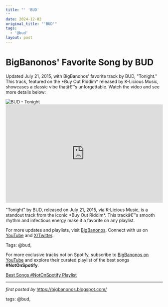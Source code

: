 ```yaml
---
title: "' 'BUD'
'"
date: 2024-12-02
original_title: "'BUD'"
tags:
  - '@bud'
layout: post
---
```

<!-- Post Title -->
<h1 >BigBanonos' Favorite Song by BUD</h1> <!-- Introductory Text -->
<p >Updated July 21, 2015, with BigBanonos' favorite track by BUD, "Tonight." This track, featured on the *Buy Out Riddim* released by K-Licious Music, showcases a classic vibe thatâ€™s unforgettable. Watch the video and see more details below:</p> <!-- Featured Image -->
<div > <img src="https://i.ytimg.com/vi/YmlHxOhfyY0/maxresdefault.jpg" alt="BUD - Tonight" />
</div> <!-- YouTube Video Embed -->
<div > <iframe width="100%" height="315" src="https://www.youtube.com/embed/EIsFMlDTCHA" title="Bud Tonight Buy Out Riddim" frameborder="0" allow="accelerometer; autoplay; clipboard-write; encrypted-media; gyroscope; picture-in-picture; web-share" referrerpolicy="strict-origin-when-cross-origin" allowfullscreen></iframe>
</div> <!-- Song Information -->
<div > <p>"Tonight" by BUD, released on July 21, 2015, via K-Licious Music, is a standout track from the iconic *Buy Out Riddim*. This trackâ€™s smooth rhythm and infectious energy make it a favorite on any playlist.</p>
</div> <!-- Footer Links -->
<div > <p>For more updates and playlists, visit <a href="https://bigbanonos.blogspot.com/" target="_blank">BigBanonos</a>. Connect with us on <a href="https://www.youtube.com/@BigBanonos" target="_blank">YouTube</a> and <a href="https://x.com/bigbanonos" target="_blank">X/Twitter</a>.</p>
</div> <!-- Tags -->
<p >Tags: @bud,</p>


<!--Subscribe and Playlist Links-->
<div>
    <p>For more exclusive tracks not on Spotify, subscribe to <a href="https://www.youtube.com/@BigBanonos" target="_blank">BigBanonos on YouTube</a> and explore their curated playlist of the best songs <strong>#NotOnSpotify</strong>.</p>
    <p><a href="https://www.youtube.com/playlist?list=PLtuNtuTatqI0kFahUCbtbfenC_ET5O_tr" target="_blank">Best Songs #NotOnSpotify Playlist<br /></a></p></div>

<hr />

<p><em>first posted by</em> <a href="https://bigbanonos.blogspot.com/" rel="noopener" target="_new">https://bigbanonos.blogspot.com/</a></p>

<p>tags: @bud,</p>
